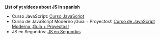 **List of yt videos about JS in spanish**

- Curso JavaScript: [Curso JavaScript](https://www.youtube.com/playlist?list=PLvq-jIkSeTUZ6QgYYO3MwG9EMqC-KoLXA)
- Curso de JavaScript Moderno ¡Guía + Proyectos!: [Curso de JavaScript Moderno ¡Guía + Proyectos!](https://www.youtube.com/playlist?list=PLPl81lqbj-4I2ZOzryjPKxfhK3BzTlaJ7)
- JS en Segundos: [JS en Segundos](https://www.youtube.com/playlist?list=PLmcIacgu1FxFoZrOWtUZCmL6uGn7tQO-u)
